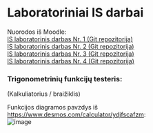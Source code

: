 # Laboratoriniai IS darbai

Nuorodos iš Moodle:  
[IS laboratorinis darbas Nr. 1 (Git repozitorija)](https://github.com/serackis/IS-Lab1)  
[IS laboratorinis darbas Nr. 2 (Git repozitorija)](https://github.com/serackis/IS-Lab2)  
[IS laboratorinis darbas Nr. 3 (Git repozitorija)](https://github.com/serackis/IS-Lab3)  
[IS laboratorinis darbas Nr. 4 (Git repozitorija)](https://github.com/serackis/IS-Lab4)  

### Trigonometrinių funkcijų testeris:

(Kalkuliatorius / braižiklis)

Funkcijos diagramos pavzdys iš https://www.desmos.com/calculator/ydjfscafzm:  
![image](https://user-images.githubusercontent.com/74717106/104397405-6b8e4880-5555-11eb-9c86-ac6ed781197f.png)
